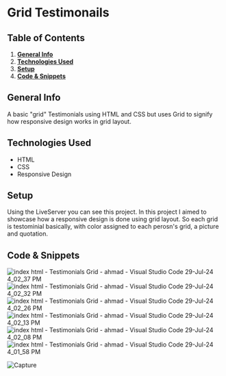 # Grid Testimonails

## Table of Contents
1. [**General Info**](#general-info)
2. [**Technologies Used**](#technologies-used)
3. [**Setup**](#setup)
4. [**Code & Snippets**](#CodeSnippets)
   
## General Info
A basic "grid" Testimonials using HTML and CSS but uses Grid to signify how responsive design works in grid layout.

## Technologies Used
- HTML
- CSS
- Responsive Design
  
## Setup
Using the LiveServer you can see this project.
In this project I aimed to showcase how a responsive design is done using grid layout.
So each grid is testominial basically, with color assigned to each perosn's grid, a picture and quotation.

## Code & Snippets
![index html - Testimonials Grid - ahmad - Visual Studio Code 29-Jul-24 4_02_37 PM](https://github.com/user-attachments/assets/758ca9b3-dc3e-4b97-8836-ef9b9e72e3fb)
![index html - Testimonials Grid - ahmad - Visual Studio Code 29-Jul-24 4_02_32 PM](https://github.com/user-attachments/assets/7aed72a0-7ce7-4cdd-a975-9bf0bb2a1927)
![index html - Testimonials Grid - ahmad - Visual Studio Code 29-Jul-24 4_02_26 PM](https://github.com/user-attachments/assets/9a24102a-15fd-451d-bb45-bffee592ac93)
![index html - Testimonials Grid - ahmad - Visual Studio Code 29-Jul-24 4_02_13 PM](https://github.com/user-attachments/assets/3f1af130-c935-4efc-ad06-1c96949e7e4d)
![index html - Testimonials Grid - ahmad - Visual Studio Code 29-Jul-24 4_02_08 PM](https://github.com/user-attachments/assets/e7704afd-ce24-46bf-811a-246e4eea09a9)
![index html - Testimonials Grid - ahmad - Visual Studio Code 29-Jul-24 4_01_58 PM](https://github.com/user-attachments/assets/5af25991-4666-4afa-a676-a9cfa59413fe)

![Capture](https://github.com/AhmadBahr/GridTestimonials/assets/150359856/18cf678c-f179-4ab2-8824-74f156856d61)

